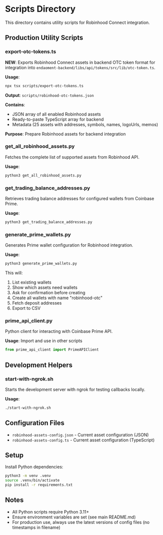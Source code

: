 # Scripts Directory

This directory contains utility scripts for Robinhood Connect integration.

## Production Utility Scripts

### export-otc-tokens.ts

**NEW**: Exports Robinhood Connect assets in backend OTC token format for integration into `endaoment-backend/libs/api/tokens/src/lib/otc-token.ts`.

**Usage**:

```bash
npx tsx scripts/export-otc-tokens.ts
```

**Output**: `scripts/robinhood-otc-tokens.json`

**Contains**:

- JSON array of all enabled Robinhood assets
- Ready-to-paste TypeScript array for backend
- Metadata (25 assets with addresses, symbols, names, logoUrls, memos)

**Purpose**: Prepare Robinhood assets for backend integration

### get_all_robinhood_assets.py

Fetches the complete list of supported assets from Robinhood API.

**Usage**:

```bash
python3 get_all_robinhood_assets.py
```

### get_trading_balance_addresses.py

Retrieves trading balance addresses for configured wallets from Coinbase Prime.

**Usage**:

```bash
python3 get_trading_balance_addresses.py
```

### generate_prime_wallets.py

Generates Prime wallet configuration for Robinhood integration.

**Usage**:

```bash
python3 generate_prime_wallets.py
```

This will:

1. List existing wallets
2. Show which assets need wallets
3. Ask for confirmation before creating
4. Create all wallets with name "robinhood-otc"
5. Fetch deposit addresses
6. Export to CSV

### prime_api_client.py

Python client for interacting with Coinbase Prime API.

**Usage**: Import and use in other scripts

```python
from prime_api_client import PrimeAPIClient
```

## Development Helpers

### start-with-ngrok.sh

Starts the development server with ngrok for testing callbacks locally.

**Usage**:

```bash
./start-with-ngrok.sh
```

## Configuration Files

- `robinhood-assets-config.json` - Current asset configuration (JSON)
- `robinhood-assets-config.ts` - Current asset configuration (TypeScript)

## Setup

Install Python dependencies:

```bash
python3 -m venv .venv
source .venv/bin/activate
pip install -r requirements.txt
```

## Notes

- All Python scripts require Python 3.11+
- Ensure environment variables are set (see main README.md)
- For production use, always use the latest versions of config files (no timestamps in filename)
